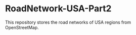# RoadNetwork-USA-Part2
This repository stores the road networks of USA regions from OpenStreetMap. 
